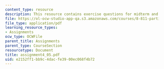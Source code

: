 ```yaml
---
content_type: resource
description: This resource contains exercise questions for midterm and final exam.
file: https://ol-ocw-studio-app-qa.s3.amazonaws.com/courses/8-811-particle-physics-ii-fall-2005/e2152ff1bb9c4dacfe3900ec068f4b72_assignment4_05.pdf
file_type: application/pdf
learning_resource_types:
- Assignments
ocw_type: OCWFile
parent_title: Assignments
parent_type: CourseSection
resourcetype: Document
title: assignment4_05.pdf
uid: e2152ff1-bb9c-4dac-fe39-00ec068f4b72
---
```

